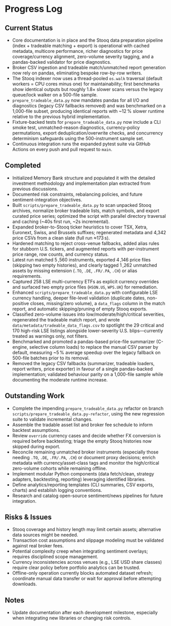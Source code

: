 # Progress Log

## Current Status

- Core documentation is in place and the Stooq data preparation pipeline (index + tradeable matching + export) is operational with cached metadata, multicore performance, richer diagnostics for price coverage/currency alignment, zero-volume severity tagging, and a pandas-backed validator for price diagnostics.
- Broker CSV ingestion and tradeable match/unmatched report generation now rely on pandas, eliminating bespoke row-by-row writers.
- The Stooq indexer now uses a thread-pooled `os.walk` traversal (default workers = CPU cores minus one) for maintainability; first benchmarks show identical outputs but roughly 1.8× slower scans versus the legacy queue/lock walker on a 500-file sample.
- `prepare_tradeable_data.py` now mandates pandas for all I/O and diagnostics (legacy CSV fallbacks removed) and was benchmarked on a 1,000-file subset, producing identical reports with ~12 % slower runtime relative to the previous hybrid implementation.
- Fixture-backed tests for `prepare_tradeable_data.py` now include a CLI smoke test, unmatched-reason diagnostics, currency-policy permutations, export deduplication/overwrite checks, and concurrency determinism safeguards using the 500-instrument sample set.
- Continuous integration runs the expanded pytest suite via GitHub Actions on every push and pull request to `main`.

## Completed

- Initialized Memory Bank structure and populated it with the detailed investment methodology and implementation plan extracted from previous discussions.
- Documented risk constraints, rebalancing policies, and future sentiment-integration objectives.
- Built `scripts/prepare_tradeable_data.py` to scan unpacked Stooq archives, normalize broker tradeable lists, match symbols, and export curated price series; optimized the script with parallel directory traversal and caching (~40s first run, ~2s incremental).
- Expanded broker-to-Stooq ticker heuristics to cover TSX, Xetra, Euronext, Swiss, and Brussels suffixes; regenerated metadata and 4,342 price CSVs from a clean slate (full run ≈173 s).
- Hardened matching to reject cross-venue fallbacks, added alias rules for stubborn U.S. tickers, and augmented reports with per-instrument price range, row counts, and currency status.
- Latest run matched 5 ,560 instruments, exported 4 ,146 price files (skipping two empty histories), and clearly tagged 1 ,262 unmatched assets by missing extension (`.TO`, `.DE`, `.FR/.PA`, `.CH`) or alias requirements.
- Captured 258 LSE multi-currency ETFs as explicit currency overrides and surfaced two empty price files (`HSON.US`, `WPS.UK`) for remediation.
- Enhanced `scripts/prepare_tradeable_data.py` with configurable LSE currency handling, deeper file-level validation (duplicate dates, non-positive closes, missing/zero volume), a `data_flags` column in the match report, and automatic skipping/pruning of empty Stooq exports.
- Classified zero-volume issues into low/moderate/high/critical severities, regenerated the tradeable match report, and wrote `data/metadata/tradeable_data_flags.csv` to spotlight the 29 critical and 170 high-risk LSE listings alongside lower-severity U.S. blips—currently treated as warnings only, not filters.
- Benchmarked and promoted a pandas-based price-file summarizer (C-engine, selective column loads) to replace the manual CSV parser by default, measuring ~5 % average speedup over the legacy fallback on 500-file batches prior to its removal.
- Removed the legacy CSV fallbacks (summarizer, tradeable loaders, report writers, price exporter) in favour of a single pandas-backed implementation; validated behaviour parity on a 1,000-file sample while documenting the moderate runtime increase.

## Outstanding Work

- Complete the impending `prepare_tradeable_data.py` refactor on branch `scripts/prepare_tradeable_data.py-refactor`, using the new regression suite to validate incremental changes.
- Assemble the tradable asset list and broker fee schedule to inform backtest assumptions.
- Review `override` currency cases and decide whether FX conversion is required before backtesting; triage the empty Stooq histories now skipped during export.
- Reconcile remaining unmatched broker instruments (especially those needing `.TO`, `.DE`, `.FR/.PA`, `.CH`) or document proxy decisions; enrich metadata with currency/asset-class tags and monitor the high/critical zero-volume cohorts while remaining offline.
- Implement modular Python components (data fetch/clean, strategy adapters, backtesting, reporting) leveraging identified libraries.
- Define analytics/reporting templates (CLI summaries, CSV exports, charts) and establish logging conventions.
- Research and catalog open-source sentiment/news pipelines for future integration.

## Risks & Issues

- Stooq coverage and history length may limit certain assets; alternative data sources might be needed.
- Transaction cost assumptions and slippage modeling must be validated against real broker fees.
- Potential complexity creep when integrating sentiment overlays; requires disciplined scope management.
- Currency inconsistencies across venues (e.g., LSE USD share classes) require clear policy before portfolio analytics can be trusted.
- Offline-only operation currently blocks automated dataset refresh; coordinate manual data transfer or wait for approval before attempting downloads.

## Notes

- Update documentation after each development milestone, especially when integrating new libraries or changing risk controls.
